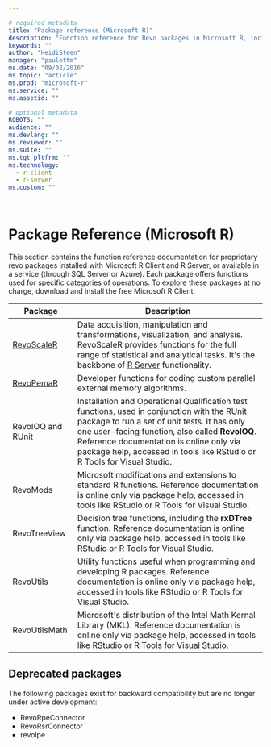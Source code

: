 ```yaml
---

# required metadata
title: "Package reference (Microsoft R)"
description: "Function reference for Revo packages in Microsoft R, including RevoScaleR, RevoPemaR, and others."
keywords: ""
author: "HeidiSteen"
manager: "paulettm"
ms.date: "09/02/2016"
ms.topic: "article"
ms.prod: "microsoft-r"
ms.service: ""
ms.assetid: ""

# optional metadata
ROBOTS: ""
audience: ""
ms.devlang: ""
ms.reviewer: ""
ms.suite: ""
ms.tgt_pltfrm: ""
ms.technology:
  - r-client
  - r-server
ms.custom: ""

---
```


# Package Reference (Microsoft R)

This section contains the function reference documentation for proprietary revo packages installed with Microsoft R Client and R Server, or available in a service (through SQL Server or Azure). Each package offers functions used for specific categories of operations. To explore these packages at no charge, download and install the free Microsoft R Client.

|Package | Description |
|----|----|
|[RevoScaleR](scaler/scaler.md) | Data acquisition, manipulation and transformations, visualization, and analysis. RevoScaleR provides functions for the full range of statistical and analytical tasks. It's the backbone of [R Server](rserver.md) functionality. |
|[RevoPemaR](pemar-getting-started.md) | Developer functions for coding custom parallel external memory algorithms. |
|RevoIOQ and RUnit|Installation and Operational Qualification test functions, used in conjunction with the RUnit package to run a set of unit tests. It has only one user-facing function, also called **RevoIOQ**. Reference documentation is online only via package help, accessed in tools like RStudio or R Tools for Visual Studio. |
|RevoMods|Microsoft modifications and extensions to standard R functions. Reference documentation is online only via package help, accessed in tools like RStudio or R Tools for Visual Studio. |
|RevoTreeView|Decision tree functions, including the **rxDTree** function. Reference documentation is online only via package help, accessed in tools like RStudio or R Tools for Visual Studio. |
|RevoUtils|Utility functions useful when programming and developing R packages. Reference documentation is online only via package help, accessed in tools like RStudio or R Tools for Visual Studio. |
|RevoUtilsMath|Microsoft's distribution of the Intel Math Kernal Library (MKL). Reference documentation is online only via package help, accessed in tools like RStudio or R Tools for Visual Studio. |

## Deprecated packages

The following packages exist for backward compatibility but are no longer under active development:

* RevoRpeConnector
* RevoRsrConnector
* revolpe
